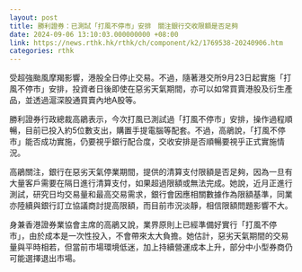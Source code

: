 ```yaml
---
layout: post
title: 勝利證券：已測試「打風不停市」安排　關注銀行交收限額是否足夠
date: 2024-09-06 13:10:03.000000000 +08:00
link: https://news.rthk.hk/rthk/ch/component/k2/1769538-20240906.htm
categories: rthk
---
```


受超強颱風摩羯影響，港股全日停止交易。不過，隨著港交所9月23日起實施「打風不停市」安排，投資者日後即使在惡劣天氣期間，亦可以如常買賣港股及衍生產品，並透過滬深股通買賣內地A股等。

勝利證券行政總裁高鵑表示，今次打風已測試過「打風不停市」安排，操作過程順暢，目前已投入約5位數支出，購置手提電腦等配套。不過，高鵑說，「打風不停市」能否成功實施，仍要視乎銀行配合度，交收安排是否順暢要視乎正式實施情況。

高鵑關注，銀行在惡劣天氣停業期間，提供的清算支付限額是否足夠，因為一旦有大量客戶需要在隔日進行清算支付，如果超過限額或無法完成。她說，近月正進行測試，研究日均交易量和最高交易需求，銀行會因應相關數據作為限額基準，同業亦陸續與銀行訂立協議商討提高限額，而目前市況淡靜，相信限額問題影響不大。

身兼香港證券業協會主席的高鵑又說，業界原則上已經準備好實行「打風不停市」，由於成本是一次性投入，不會帶來太大負擔。她估計，惡劣天氣期間的交易量與平時相若，但當前市場環境低迷，加上持續營運成本上升，部分中小型券商仍可能選擇退出市場。
